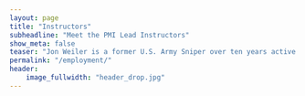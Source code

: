 ```yaml
---
layout: page
title: "Instructors"
subheadline: "Meet the PMI Lead Instructors"
show_meta: false
teaser: "Jon Weiler is a former U.S. Army Sniper over ten years active experience working with precision long range cartridges ... "
permalink: "/employment/"
header:
    image_fullwidth: "header_drop.jpg"
---
```



